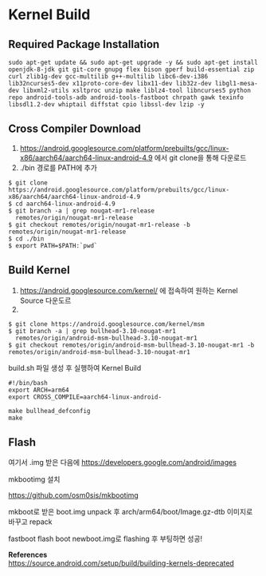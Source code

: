 # **Kernel Build**

## **Required Package Installation**

```
sudo apt-get update && sudo apt-get upgrade -y && sudo apt-get install openjdk-8-jdk git git-core gnupg flex bison gperf build-essential zip curl zlib1g-dev gcc-multilib g++-multilib libc6-dev-i386 lib32ncurses5-dev x11proto-core-dev libx11-dev lib32z-dev libgl1-mesa-dev libxml2-utils xsltproc unzip make liblz4-tool libncurses5 python repo android-tools-adb android-tools-fastboot chrpath gawk texinfo libsdl1.2-dev whiptail diffstat cpio libssl-dev lzip -y
```

## **Cross Compiler Download**

1. https://android.googlesource.com/platform/prebuilts/gcc/linux-x86/aarch64/aarch64-linux-android-4.9 에서 git clone을 통해 다운로드  
1. ./bin 경로를 PATH에 추가 

```
$ git clone https://android.googlesource.com/platform/prebuilts/gcc/linux-x86/aarch64/aarch64-linux-android-4.9
$ cd aarch64-linux-android-4.9
$ git branch -a | grep nougat-mr1-release
  remotes/origin/nougat-mr1-release
$ git checkout remotes/origin/nougat-mr1-release -b remotes/origin/nougat-mr1-release
$ cd ./bin
$ export PATH=$PATH:`pwd`
```

## **Build Kernel**

1. https://android.googlesource.com/kernel/ 에 접속하여 원하는 Kernel Source 다운도르
1. 

```
$ git clone https://android.googlesource.com/kernel/msm
$ git branch -a | grep bullhead-3.10-nougat-mr1
  remotes/origin/android-msm-bullhead-3.10-nougat-mr1
$ git checkout remotes/origin/android-msm-bullhead-3.10-nougat-mr1 -b remotes/origin/android-msm-bullhead-3.10-nougat-mr1
```

build.sh 파일 생성 후 실행하여 Kernel Build

```
#!/bin/bash
export ARCH=arm64
export CROSS_COMPILE=aarch64-linux-android-

make bullhead_defconfig
make
```

## **Flash**


여기서 .img 받은 다음에 
<https://developers.google.com/android/images>

mkbootimg 설치

<https://github.com/osm0sis/mkbootimg>  

mkboot로 받은 boot.img unpack 후 
arch/arm64/boot/Image.gz-dtb 이미지로 바꾸고 repack

fastboot flash boot newboot.img로 flashing 후 부팅하면 성공!


**References**  
<https://source.android.com/setup/build/building-kernels-deprecated>
